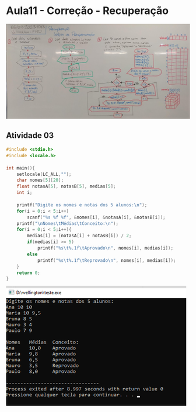 # Aula11 - Correção - Recuperação
![Lousa](./lousa.jpg)
## Atividade 03
```c
#include <stdio.h>
#include <locale.h>

int main(){
	setlocale(LC_ALL,"");
	char nomes[5][20];
	float notasA[5], notasB[5], medias[5];
	int i;
	
	printf("Digite os nomes e notas dos 5 alunos:\n");
	for(i = 0;i < 5;i++)
		scanf("%s %f %f", &nomes[i], &notasA[i], &notasB[i]);
	printf("\nNomes\tMédias\tConceito:\n");
	for(i = 0;i < 5;i++){
		medias[i] = (notasA[i] + notasB[i]) / 2;
		if(medias[i] >= 5)
			printf("%s\t%.1f\tAprovado\n", nomes[i], medias[i]);
		else
			printf("%s\t%.1f\tReprovado\n", nomes[i], medias[i]);
	}
	return 0;
}
```
![resultado](./result1.png)